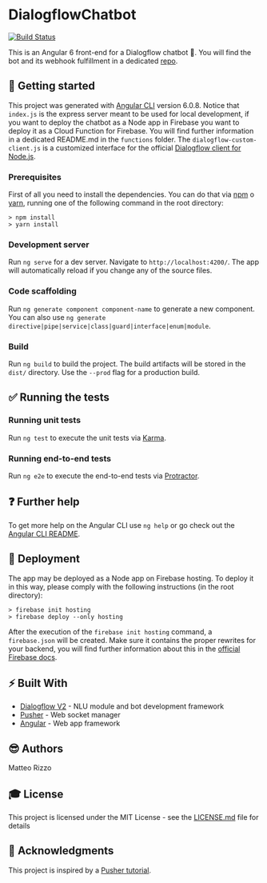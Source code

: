 # DialogflowChatbot 

[![Build Status](https://travis-ci.com/MatteoRizzo96/DialogflowChatbot.svg?token=aob17sYb8dGQVTrvvHqE&branch=master)](https://travis-ci.com/MatteoRizzo96/DialogflowChatbot)

This is an Angular 6 front-end for a Dialogflow chatbot 🤖. You will find the bot and its webhook fulfillment in a dedicated [repo](https://github.com/MatteoRizzo96/DialogflowAgentFulfillment).

## 🙌 Getting started

This project was generated with [Angular CLI](https://github.com/angular/angular-cli) version 6.0.8. Notice that `index.js` is the express server meant to be used for local development, if you want to deploy the chatbot as a Node app in Firebase you want to deploy it as a Cloud Function for Firebase. You will find further information in a dedicated README.md in the `functions` folder. The `dialogflow-custom-client.js` is a customized interface for the official [Dialogflow client for Node.js](https://github.com/dialogflow/dialogflow-nodejs-client-v2).
 
### Prerequisites

First of all you need to install the dependencies. You can do that via [npm](https://www.npmjs.com/) o [yarn](https://yarnpkg.com/lang/en/), running one of the following command in the root directory:

```
> npm install
> yarn install
```

### Development server

Run `ng serve` for a dev server. Navigate to `http://localhost:4200/`. The app will automatically reload if you change any of the source files.

### Code scaffolding

Run `ng generate component component-name` to generate a new component. You can also use `ng generate directive|pipe|service|class|guard|interface|enum|module`.

### Build

Run `ng build` to build the project. The build artifacts will be stored in the `dist/` directory. Use the `--prod` flag for a production build.

## ✅ Running the tests

### Running unit tests

Run `ng test` to execute the unit tests via [Karma](https://karma-runner.github.io).

### Running end-to-end tests

Run `ng e2e` to execute the end-to-end tests via [Protractor](http://www.protractortest.org/).

## ❓ Further help

To get more help on the Angular CLI use `ng help` or go check out the [Angular CLI README](https://github.com/angular/angular-cli/blob/master/README.md).

## 🚀 Deployment

The app may be deployed as a Node app on Firebase hosting. To deploy it in this way, please comply with the following instructions (in the root directory):
```
> firebase init hosting
> firebase deploy --only hosting
```
After the execution of the `firebase init hosting` command, a `firebase.json` will be created. Make sure it contains the proper rewrites for your backend, you will find further information about this in the [official Firebase docs](https://firebase.google.com/docs/hosting/url-redirects-rewrites#section-rewrites).
 
## ⚡ Built With

* [Dialogflow V2](https://dialogflow.com/) - NLU module and bot development framework
* [Pusher](https://pusher.com/) - Web socket manager
* [Angular](https://angular.io/) - Web app framework

## 😎 Authors

Matteo Rizzo

## 🎓 License

This project is licensed under the MIT License - see the [LICENSE.md](LICENSE.md) file for details

## 👥 Acknowledgments

This project is inspired by a [Pusher tutorial](https://pusher.com/tutorials/group-chat-angular-dialogflow).
